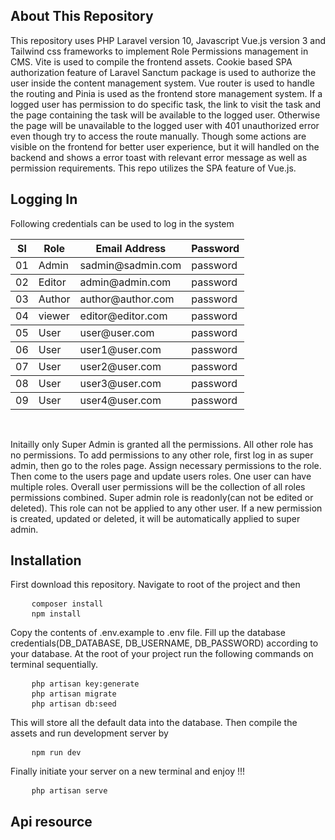 ## About This Repository

This repository uses PHP Laravel version 10, Javascript Vue.js version 3 and Tailwind css frameworks to implement Role Permissions management in CMS. Vite is used to compile the frontend assets. Cookie based SPA authorization feature of Laravel Sanctum package is used to authorize the user inside the content management system. Vue router is used to handle the routing and Pinia is used as the frontend store management system. If a logged user has permission to do specific task, the link to visit the task and the page containing the task will be available to the logged user. Otherwise the page will be unavailable to the logged user with 401 unauthorized error even though try to access the route manually. Though some actions are visible on the frontend for better user experience, but it will handled on the backend and shows a error toast with relevant error message as well as permission requirements. This repo utilizes the SPA feature of Vue.js.

## Logging In

Following credentials can be used to log in the system

<table>
    <thead>
       <tr>
            <th>Sl</th>
            <th>Role</th>
            <th>Email Address</th>
            <th>Password</th>
       </tr> 
    </thead>
    <tbody>
        <tr>
            <td>01</td>
            <td>Admin</td>
            <td>sadmin@sadmin.com</td>
            <td>password</td>
        </tr>
    </tbody>
    <tbody>
        <tr>
            <td>02</td>
            <td>Editor</td>
            <td>admin@admin.com</td>
            <td>password</td>
        </tr>
    </tbody>
        <tbody>
        <tr>
            <td>03</td>
            <td>Author</td>
            <td>author@author.com</td>
            <td>password</td>
        </tr>
    </tbody>
        <tbody>
        <tr>
            <td>04</td>
            <td>viewer</td>
            <td>editor@editor.com</td>
            <td>password</td>
        </tr>
    </tbody>
        <tbody>
        <tr>
            <td>05</td>
            <td>User</td>
            <td>user@user.com</td>
            <td>password</td>
        </tr>
    </tbody>
        <tbody>
        <tr>
            <td>06</td>
            <td>User</td>
            <td>user1@user.com</td>
            <td>password</td>
        </tr>
    </tbody>
        <tbody>
        <tr>
            <td>07</td>
            <td>User</td>
            <td>user2@user.com</td>
            <td>password</td>
        </tr>
    </tbody>
        <tbody>
        <tr>
            <td>08</td>
            <td>User</td>
            <td>user3@user.com</td>
            <td>password</td>
        </tr>
    </tbody>
        <tbody>
        <tr>
            <td>09</td>
            <td>User</td>
            <td>user4@user.com</td>
            <td>password</td>
        </tr>
    </tbody>
</table>
<br>

Initailly only Super Admin is granted all the permissions. All other role has no permissions. To add permissions to any other role, first log in as super admin, then go to the roles page. Assign necessary permissions to the role. Then come to the users page and update users roles. One user can have multiple roles. Overall user permissions will be the collection of all roles permissions combined. Super admin role is readonly(can not be edited or deleted). This role can not be applied to any other user. If a new permission is created, updated or deleted, it will be automatically applied to super admin.

## Installation

First download this repository. Navigate to root of the project and then

<pre>
    <code>composer install</code>
    <code>npm install</code>
</pre>

Copy the contents of .env.example to .env file. Fill up the database credentials(DB_DATABASE, DB_USERNAME, DB_PASSWORD) according to your database. At the root of your project run the following commands on terminal sequentially.

<pre>
    <code>php artisan key:generate</code>
    <code>php artisan migrate</code>
    <code>php artisan db:seed</code>
</pre>

This will store all the default data into the database. Then compile the assets and run development server by

<pre>
    <code>npm run dev</code>
</pre>

Finally initiate your server on a new terminal and enjoy !!!

<pre>
    <code>php artisan serve</code>
</pre>

## Api resource
